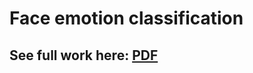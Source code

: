 # Face emotion classification

## See full work here: [PDF](https://github.com/Flrotm/Projects/edit/master/AI/py2/py2.pdf)
